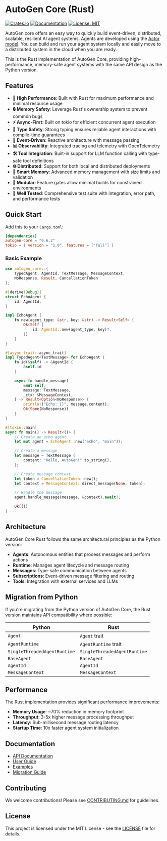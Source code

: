 # AutoGen Core (Rust)

[![Crates.io](https://img.shields.io/crates/v/autogen-core.svg)](https://crates.io/crates/autogen-core)
[![Documentation](https://docs.rs/autogen-core/badge.svg)](https://docs.rs/autogen-core)
[![License: MIT](https://img.shields.io/badge/License-MIT-yellow.svg)](https://opensource.org/licenses/MIT)

AutoGen core offers an easy way to quickly build event-driven, distributed, scalable, resilient AI agent systems. Agents are developed using the [Actor model](https://en.wikipedia.org/wiki/Actor_model). You can build and run your agent system locally and easily move to a distributed system in the cloud when you are ready.

This is the Rust implementation of AutoGen Core, providing high-performance, memory-safe agent systems with the same API design as the Python version.

## Features

- **🚀 High Performance**: Built with Rust for maximum performance and minimal resource usage
- **🔒 Memory Safety**: Leverage Rust's ownership system to prevent common bugs
- **⚡ Async-First**: Built on tokio for efficient concurrent agent execution
- **🎯 Type Safety**: Strong typing ensures reliable agent interactions with compile-time guarantees
- **🔄 Event-Driven**: Reactive architecture with message passing
- **📊 Observability**: Integrated tracing and telemetry with OpenTelemetry
- **🛠️ Tool Integration**: Built-in support for LLM function calling with type-safe tool definitions
- **🌐 Distributed**: Support for both local and distributed deployments
- **🧠 Smart Memory**: Advanced memory management with size limits and validation
- **🔧 Modular**: Feature gates allow minimal builds for constrained environments
- **🧪 Well Tested**: Comprehensive test suite with integration, error path, and performance tests

## Quick Start

Add this to your `Cargo.toml`:

```toml
[dependencies]
autogen-core = "0.6.2"
tokio = { version = "1.0", features = ["full"] }
```

### Basic Example

```rust
use autogen_core::{
    TypedAgent, AgentId, TextMessage, MessageContext,
    NoResponse, Result, CancellationToken
};

#[derive(Debug)]
struct EchoAgent {
    id: AgentId,
}

impl EchoAgent {
    fn new(agent_type: &str, key: &str) -> Result<Self> {
        Ok(Self {
            id: AgentId::new(agent_type, key)?,
        })
    }
}

#[async_trait::async_trait]
impl TypedAgent<TextMessage> for EchoAgent {
    fn id(&self) -> &AgentId {
        &self.id
    }

    async fn handle_message(
        &mut self,
        message: TextMessage,
        _ctx: &MessageContext,
    ) -> Result<Option<NoResponse>> {
        println!("Echo: {}", message.content);
        Ok(Some(NoResponse))
    }
}

#[tokio::main]
async fn main() -> Result<()> {
    // Create an echo agent
    let mut agent = EchoAgent::new("echo", "main")?;

    // Create a message
    let message = TextMessage {
        content: "Hello, AutoGen!".to_string(),
    };

    // Create message context
    let token = CancellationToken::new();
    let context = MessageContext::direct_message(None, token);

    // Handle the message
    agent.handle_message(message, &context).await?;

    Ok(())
}
```

## Architecture

AutoGen Core Rust follows the same architectural principles as the Python version:

- **Agents**: Autonomous entities that process messages and perform actions
- **Runtime**: Manages agent lifecycle and message routing
- **Messages**: Type-safe communication between agents
- **Subscriptions**: Event-driven message filtering and routing
- **Tools**: Integration with external services and LLMs

## Migration from Python

If you're migrating from the Python version of AutoGen Core, the Rust version maintains API compatibility where possible:

| Python | Rust |
|--------|------|
| `Agent` | `Agent` trait |
| `AgentRuntime` | `AgentRuntime` trait |
| `SingleThreadedAgentRuntime` | `SingleThreadedAgentRuntime` |
| `BaseAgent` | `BaseAgent` |
| `AgentId` | `AgentId` |
| `MessageContext` | `MessageContext` |

## Performance

The Rust implementation provides significant performance improvements:

- **Memory Usage**: ~70% reduction in memory footprint
- **Throughput**: 3-5x higher message processing throughput  
- **Latency**: Sub-millisecond message routing latency
- **Startup Time**: 10x faster agent system initialization

## Documentation

- [API Documentation](https://docs.rs/autogen-core)
- [User Guide](./docs/user-guide.md)
- [Examples](./examples/)
- [Migration Guide](./docs/migration.md)

## Contributing

We welcome contributions! Please see [CONTRIBUTING.md](../../CONTRIBUTING.md) for guidelines.

## License

This project is licensed under the MIT License - see the [LICENSE](../../LICENSE) file for details.
